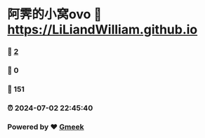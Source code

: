 # 阿霁的小窝ovo :link: https://LiLiandWilliam.github.io 
### :page_facing_up: [2](https://LiLiandWilliam.github.io/tag.html) 
### :speech_balloon: 0 
### :hibiscus: 151 
### :alarm_clock: 2024-07-02 22:45:40 
### Powered by :heart: [Gmeek](https://github.com/Meekdai/Gmeek)
